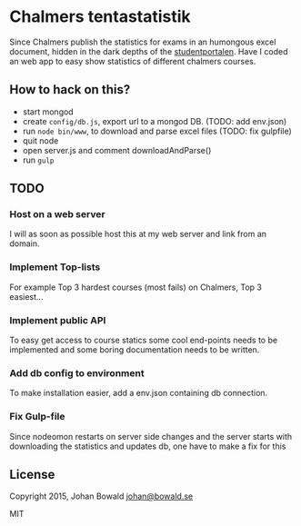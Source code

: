 Chalmers tentastatistik
=======================

Since Chalmers publish the statistics for exams in an humongous excel document, hidden in the dark depths of the [studentportalen](https://student.portal.chalmers.se/sv/chalmersstudier/minkursinformation/Sidor/min-kursinformation.aspx).
Have I coded an web app to easy show statistics of different chalmers courses.

How to hack on this?
--------------------
- start mongod
- create ```config/db.js```, export url to a mongod DB.   (TODO: add env.json)
- run ```node bin/www```, to download and parse excel files (TODO: fix gulpfile)
- quit node
- open server.js and comment downloadAndParse()
- run ```gulp```

TODO
-------

### Host on a web server
I will as soon as possible host this at my web server and link from an domain.

### Implement  Top-lists
For example Top 3 hardest courses (most fails) on Chalmers, Top 3 easiest...

### Implement public API
To easy get access to course statics some cool end-points needs to be implemented and some boring documentation needs to be written.

### Add db config to environment
To make installation easier, add a env.json containing db connection.

### Fix Gulp-file
Since nodeomon restarts on server side changes and the server starts with downloading the statistics and updates db, one have to make a fix for this

License
-------

Copyright 2015, Johan Bowald  <johan@bowald.se>

MIT
